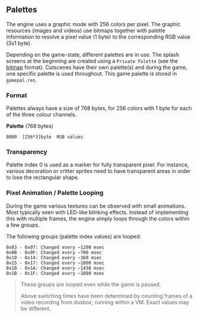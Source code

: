 ## Palettes

The engine uses a graphic mode with 256 colors per pixel. The graphic resources (images and videos) use bitmaps together
with palette information to resolve a pixel value (1 byte) to the corresponding RGB value (3x1 byte).

Depending on the game-state, different palettes are in use. The splash screens at the beginning are created using a
```Private Palette``` (see the [bitmap](Bitmaps.md) format). Cutscenes have their own palette(s) and during the game,
one specific palette is used throughout. This game palette is stored in ```gamepal.res```.

### Format

Palettes always have a size of 768 bytes, for 256 colors with 1 byte for each of the three colour channels.

**Palette** (768 bytes)

    0000  [256*3]byte  RGB values

### Transparency

Palette index 0 is used as a marker for fully transparent pixel. For instance, various decoration or critter sprites need
to have transparent areas in order to lose the rectangular shape.

### Pixel Animation / Palette Looping

During the game various textures can be observed with small animations. Most typically seen with LED-like blinking effects.
Instead of implementing this with multiple frames, the engine simply loops through the colors within a few groups.

The following groups (palette index values) are looped:

    0x03 - 0x07: Changed every ~1200 msec
    0x0B - 0x0F: Changed every ~700 msec
    0x10 - 0x14: Changed every ~360 msec
    0x15 - 0x17: Changed every ~1800 msec
    0x18 - 0x1A: Changed every ~1430 msec
    0x1B - 0x1F: Changed every ~1080 msec

> These groups are looped even while the game is paused.
>
> Above switching times have been determined by counting frames of a video recording from dosbox, running within a VM.
> Exact values may be different.
